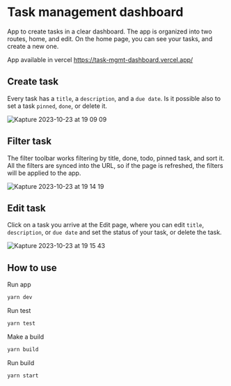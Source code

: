 # Task management dashboard 
App to create tasks in a clear dashboard.
The app is organized into two routes, home, and edit.
On the home page, you can see your tasks, and create a new one.

App available in vercel https://task-mgmt-dashboard.vercel.app/

## Create task
Every task has a `title`, a `description`, and a `due date`.
Is it possible also to set a task `pinned`, `done`, or delete it.

![Kapture 2023-10-23 at 19 09 09](https://github.com/peppescg/task-mgmt-dashboard/assets/6888137/fb66652a-42b0-400d-a1b8-9483677ecd4d)

## Filter task
The filter toolbar works filtering by title, done, todo, pinned task, and sort it. All the filters are synced into the URL, so if the page is refreshed, the filters will be applied to the app.

![Kapture 2023-10-23 at 19 14 19](https://github.com/peppescg/task-mgmt-dashboard/assets/6888137/5ac2cfff-9d1d-4260-aa8b-b2026d39005d)

## Edit task
Click on a task you arrive at the Edit page, where you can edit `title`, `description`, or `due date` and set the status of your task, or delete the task.

![Kapture 2023-10-23 at 19 15 43](https://github.com/peppescg/task-mgmt-dashboard/assets/6888137/451173a8-0548-4341-b143-c62c9bd26832)


## How to use

Run app
```bash
yarn dev 
```

Run test
```bash
yarn test
```

Make a build
```bash
yarn build
```

Run build
```bash
yarn start
```

